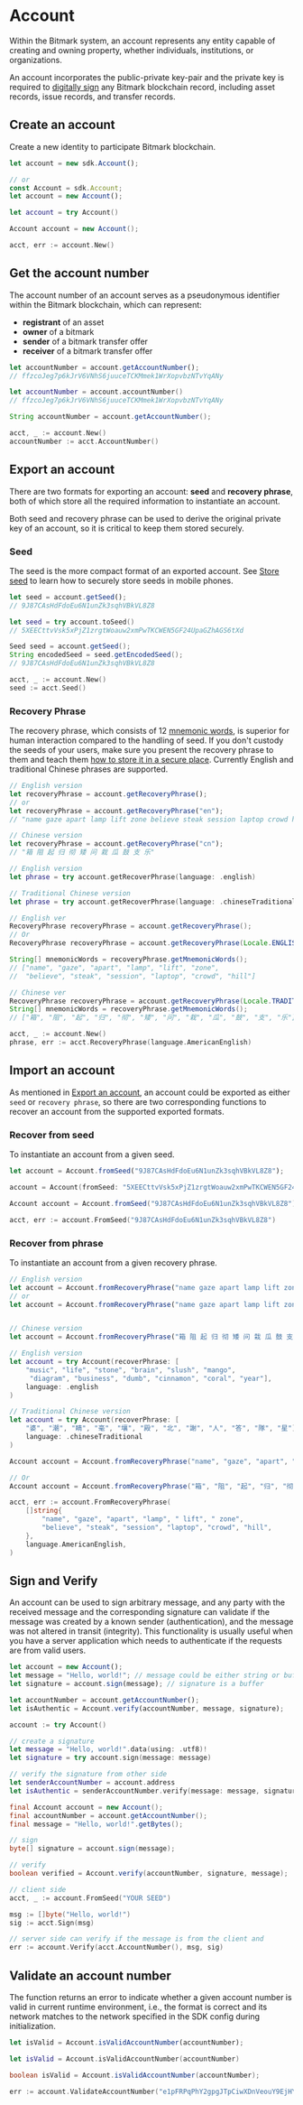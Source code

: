 # Account

Within the Bitmark system, an account represents any entity capable of creating and owning property, whether individuals, institutions, or organizations.

An account incorporates the public-private key-pair and the private key is required to [digitally sign](https://en.wikipedia.org/wiki/Digital_signature) any Bitmark blockchain record, including asset records, issue records, and transfer records.

## Create an account

Create a new identity to participate Bitmark blockchain.

```javascript
let account = new sdk.Account();

// or
const Account = sdk.Account;
let account = new Account();

```

```swift
let account = try Account()
```

```java
Account account = new Account();
```

```go
acct, err := account.New()
```

## Get the account number

The account number of an account serves as a pseudonymous identifier within the Bitmark blockchain, which can represent:

- **registrant** of an asset
- **owner** of a bitmark
- **sender** of a bitmark transfer offer
- **receiver** of a bitmark transfer offer

```javascript
let accountNumber = account.getAccountNumber();
// ffzcoJeg7p6kJrV6VNhS6juuceTCKMmek1WrXopvbzNTvYqANy
```

```swift
let accountNumber = account.accountNumber()
// ffzcoJeg7p6kJrV6VNhS6juuceTCKMmek1WrXopvbzNTvYqANy
```

```java
String accountNumber = account.getAccountNumber();
```

```go
acct, _ := account.New()
accountNumber := acct.AccountNumber()
```

## Export an account

There are two formats for exporting an account: **seed** and **recovery phrase**, both of which store all the required information to instantiate an account.

Both seed and recovery phrase can be used to derive the original private key of an account, so it is critical to keep them stored securely. 

### Seed

The seed is the more compact format of an exported account. See [Store seed](store_seed.md) to learn how to securely store seeds in mobile phones.

```javascript
let seed = account.getSeed();
// 9J87CAsHdFdoEu6N1unZk3sqhVBkVL8Z8
```

```swift
let seed = try account.toSeed()
// 5XEECttvVsk5xPjZ1zrgtWoauw2xmPwTKCWEN5GF24UpaGZhAGS6tXd
```

```java
Seed seed = account.getSeed();
String encodedSeed = seed.getEncodedSeed();
// 9J87CAsHdFdoEu6N1unZk3sqhVBkVL8Z8
```

```go
acct, _ := account.New()
seed := acct.Seed()
```

### Recovery Phrase

The recovery phrase, which consists of 12 [mnemonic words](https://github.com/bitcoin/bips/blob/master/bip-0039.mediawiki), is superior for human interaction compared to the handling of seed. If you don't custody the seeds of your users, make sure you present the recovery phrase to them and teach them [how to store it in a secure place](https://help.trustwallet.com/hc/en-us/articles/360016509753-Best-Practices-for-Storing-Your-Recovery-Phrase). Currently English and traditional Chinese phrases are supported.

```javascript
// English version
let recoveryPhrase = account.getRecoveryPhrase();
// or
let recoveryPhrase = account.getRecoveryPhrase("en");
// "name gaze apart lamp lift zone believe steak session laptop crowd hill"

// Chinese version
let recoveryPhrase = account.getRecoveryPhrase("cn");
// "箱 阻 起 归 彻 矮 问 栽 瓜 鼓 支 乐"
```

```swift
// English version
let phrase = try account.getRecoverPhrase(language: .english)

// Traditional Chinese version
let phrase = try account.getRecoverPhrase(language: .chineseTraditional)
```

```java
// English ver
RecoveryPhrase recoveryPhrase = account.getRecoveryPhrase();
// Or
RecoveryPhrase recoveryPhrase = account.getRecoveryPhrase(Locale.ENGLISH);

String[] mnemonicWords = recoveryPhrase.getMnemonicWords();
// ["name", "gaze", "apart", "lamp", "lift", "zone",
//  "believe", "steak", "session", "laptop", "crowd", "hill"]

// Chinese ver
RecoveryPhrase recoveryPhrase = account.getRecoveryPhrase(Locale.TRADITIONAL_CHINESE);
String[] mnemonicWords = recoveryPhrase.getMnemonicWords();
// ["箱", "阻", "起", "归", "彻", "矮", "问", "栽", "瓜", "鼓", "支", "乐"]
```

```go
acct, _ := account.New()
phrase, err := acct.RecoveryPhrase(language.AmericanEnglish)
```

## Import an account

As mentioned in [Export an account](#Export-an-account), an account could be exported as either `seed` or `recovery phrase`, so there are two corresponding functions to recover an account from the supported exported formats.

### Recover from seed

To instantiate an account from a given seed.

```javascript
let account = Account.fromSeed("9J87CAsHdFdoEu6N1unZk3sqhVBkVL8Z8");
```

```swift
account = Account(fromSeed: "5XEECttvVsk5xPjZ1zrgtWoauw2xmPwTKCWEN5GF24UpaGZhAGS6tXd")
```

```java
Account account = Account.fromSeed("9J87CAsHdFdoEu6N1unZk3sqhVBkVL8Z8");
```

```go
acct, err := account.FromSeed("9J87CAsHdFdoEu6N1unZk3sqhVBkVL8Z8")
```

### Recover from phrase

To instantiate an account from a given recovery phrase.

```javascript
// English version
let account = Account.fromRecoveryPhrase("name gaze apart lamp lift zone believe steak session laptop crowd hill");
// or
let account = Account.fromRecoveryPhrase("name gaze apart lamp lift zone believe steak session laptop crowd hill", "en");


// Chinese version
let account = Account.fromRecoveryPhrase("箱 阻 起 归 彻 矮 问 栽 瓜 鼓 支 乐", "cn");
```

```swift
// English version
let account = try Account(recoverPhrase: [
    "music", "life", "stone", "brain", "slush", "mango",
     "diagram", "business", "dumb", "cinnamon", "coral", "year"],
    language: .english
)

// Traditional Chinese version
let account = try Account(recoverPhrase: [
    "婆", "潮", "睛", "毫", "壤", "殿", "北", "謝", "人", "答", "隊", "星"],
    language: .chineseTraditional
)
```

```java
Account account = Account.fromRecoveryPhrase("name", "gaze", "apart", "lamp", "lift", "zone", "believe", "steak", "session", "laptop", "crowd", "hill"); // English

// Or
Account account = Account.fromRecoveryPhrase("箱", "阻", "起", "归", "彻", "矮", "问", "栽", "瓜", "鼓", "支", "乐"); // Chinese

```

```go
acct, err := account.FromRecoveryPhrase(
    []string{
        "name", "gaze", "apart", "lamp", " lift", " zone",
        "believe", "steak", "session", "laptop", "crowd", "hill",
    },
    language.AmericanEnglish,
)
```

## Sign and Verify

An account can be used to sign arbitrary message, and any party with the received message and the corresponding signature can validate if the message was created by a known sender (authentication), and the message was not altered in transit (integrity). This functionality is usually useful when you have a server application which needs to authenticate if the requests are from valid users.

```javascript
let account = new Account();
let message = "Hello, world!"; // message could be either string or buffer
let signature = account.sign(message); // signature is a buffer

let accountNumber = account.getAccountNumber();
let isAuthentic = Account.verify(accountNumber, message, signature);
```

```swift
account := try Account()

// create a signature
let message = "Hello, world!".data(using: .utf8)!
let signature = try account.sign(message: message)

// verify the signature from other side
let senderAccountNumber = account.address
let isAuthentic = senderAccountNumber.verify(message: message, signature: signature)
```

```java
final Account account = new Account();
final accountNumber = account.getAccountNumber();
final message = "Hello, world!".getBytes();

// sign
byte[] signature = account.sign(message);

// verify
boolean verified = Account.verify(accountNumber, signature, message);

```

```go
// client side
acct, _ := account.FromSeed("YOUR SEED")

msg := []byte("Hello, world!")
sig := acct.Sign(msg)

// server side can verify if the message is from the client and
err := account.Verify(acct.AccountNumber(), msg, sig)
```

## Validate an account number

The function returns an error to indicate whether a given account number is valid in current runtime environment, i.e.,
the format is correct and its network matches to the network specified in the SDK config during initialization.

```javascript
let isValid = Account.isValidAccountNumber(accountNumber);
```

```swift
let isValid = Account.isValidAccountNumber(accountNumber)
```

```java
boolean isValid = Account.isValidAccountNumber(accountNumber);
```

```go
err := account.ValidateAccountNumber("e1pFRPqPhY2gpgJTpCiwXDnVeouY9EjHY6STtKwdN6Z4bp4sog")
```
